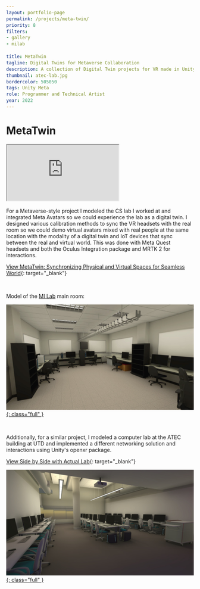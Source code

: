 ```yaml
---
layout: portfolio-page
permalink: /projects/meta-twin/
priority: 8
filters:
- gallery
- milab

title: MetaTwin
tagline: Digital Twins for Metaverse Collaboration
description: A collection of Digital Twin projects for VR made in Unity with Oculus, MRTK, and UltraHaptic tools.
thumbnail: atec-lab.jpg
bordercolor: 505050
tags: Unity Meta
role: Programmer and Technical Artist
year: 2022
---
```


# MetaTwin

<iframe class="full aspect16-9" src="https://www.youtube.com/embed/opzd9oXuIao?autoplay=1&mute=1&loop=1&list=PLRNKKzTiLuHS1DhjKuSDYt4chYslvZ-Yb" allowfullscreen></iframe>

For a Metaverse-style project I modeled the CS lab I worked at and integrated Meta Avatars so we could experience the lab as a digital twin. I designed various calibration methods to sync the VR headsets with the real room so we could demo virtual avatars mixed with real people at the same location with the modality of a digital twin and IoT devices that sync between the real and virtual world. This was done with Meta Quest headsets and both the Oculus Integration package and MRTK 2 for interactions.

[View MetaTwin: Synchronizing Physical and Virtual Spaces for Seamless World](https://dl.acm.org/doi/10.1145/3562939.3565647){: target="_blank"}

<br>

Model of the [MI Lab]({{site.url}}/mi-lab/) main room:

<a href="mi-lab.jpg" target="_blank">![](mi-lab.jpg){: class="full" }</a>

<br>

Additionally, for a similar project, I modeled a computer lab at the ATEC building at UTD and implemented a different networking solution and interactions using Unity's openxr package.

[View Side by Side with Actual Lab](https://www.linkedin.com/posts/activity-6980256837178720256-yti5){: target="_blank"}

<a href="atec-lab.jpg" target="_blank">![](atec-lab.jpg){: class="full" }</a>
